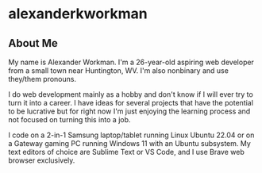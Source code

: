 # alexanderkworkman

## About Me

My name is Alexander Workman. I'm a 26-year-old aspiring web developer from a small town near Huntington, WV. I'm also nonbinary and use they/them pronouns.

I do web development mainly as a hobby and don't know if I will ever try to turn it into a career. I have ideas for several projects that have the potential to be lucrative but for right now I'm just enjoying the learning process and not focused on turning this into a job.

I code on a 2-in-1 Samsung laptop/tablet running Linux Ubuntu 22.04 or on a Gateway gaming PC running Windows 11 with an Ubuntu subsystem. My text editors of choice are Sublime Text or VS Code, and I use Brave web browser exclusively.
